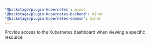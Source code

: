```yaml
---
'@backstage/plugin-kubernetes': minor
'@backstage/plugin-kubernetes-backend': minor
'@backstage/plugin-kubernetes-common': minor
---
```


Provide access to the Kubernetes dashboard when viewing a specific resource
